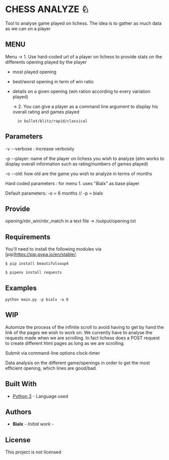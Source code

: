 # CHESS ANALYZE ♘

Tool to analyse game played on lichess. The idea is to gather as much data as we can on a player

## MENU

Menu -> 1. Use hard-coded url of a player on lichess to provide stats on the differents opening played by the player
               
   * most played opening
               
   * best/worst opening in term of win ratio
               
   * details on a given opening (win ration according to every variation played)
         
         
     -> 2. You can give a player as a command line argument to display his overall rating and games played
           
           in bullet/blitz/rapid/classical


## Parameters

-v --verbose : increase verbosity

-p --player: name of the player on lichess you wish to analyze (atm works to display overall information such as rating/numbers of games played)

-o --old: how old are the game you wish to analyze in terms of months

Hard coded parameters : for menu 1. uses "Bialx" as base player

Default parameters: -o = 6 months // -p = bialx


## Provide

opening/nbr_win/nbr_match in a text file -> /output/opening.txt


## Requirements


You'll need to install the following modules via [pip]https://pip.pypa.io/en/stable/:

    $ pip install beautifulsoup4

    $ pipenv install requests
    
    
## Examples 

```
python main.py -p bialx -o 6
```


## WIP


Automize the process of the infinite scroll to avoid having to get by hand the link of the pages we wish to work on. We currently have to analyse the requests made when we are scrolling. In fact lichess does a POST request to create different html pages as long as we are scrolling.

Submit via command-line options clock-timer

Data analysis on the different game/openings in order to get the most efficient opening, which lines are good/bad.  



## Built With

* [Python 3](https://www.python.org/download/releases/3.0/) - Language used


## Authors

* **Bialx** - *Initial work* - 

## License

This project is not licensed 



